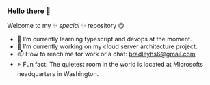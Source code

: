 ### Hello there 👋
Welcome to my ✨ _special_ ✨ repository 😋

- 🌱 I’m currently learning typescript and devops at the moment.
- 🔭 I’m currently working on my cloud server architecture project.
- 📫 How to reach me for work or a chat: bradleyhs6@gmail.com
- ⚡ Fun fact: The quietest room in the world is located at Microsofts headquarters in Washington.

<!--
**rocstack/rocstack** is a ✨ _special_ ✨ repository because its `README.md` (this file) appears on your GitHub profile.

Here are some ideas to get you started:

- 🔭 I’m currently working on ...
- 🌱 I’m currently learning ...
- 👯 I’m looking to collaborate on ...
- 🤔 I’m looking for help with ...
- 💬 Ask me about ...
- 📫 How to reach me: ...
- 😄 Pronouns: ...
- ⚡ Fun fact: ...
-->
